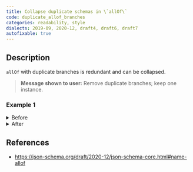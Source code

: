 ```yaml
---
title: Collapse duplicate schemas in \`allOf\`
code: duplicate_allof_branches
categories: readability, style
dialects: 2019-09, 2020-12, draft4, draft6, draft7
autofixable: true
---
```


## Description
`allOf` with duplicate branches is redundant and can be collapsed.

> **Message shown to user:**
> Remove duplicate branches; keep one instance.

### Example 1
<details><summary>Before</summary>

```json
{
  "allOf": [
    {
      "type": "string"
    },
    {
      "type": "string"
    }
  ]
}
```
</details>

<details><summary>After</summary>

```json
{
  "allOf": [
    {
      "type": "string"
    }
  ]
}
```
</details>

## References
* <https://json-schema.org/draft/2020-12/json-schema-core.html#name-allof>
